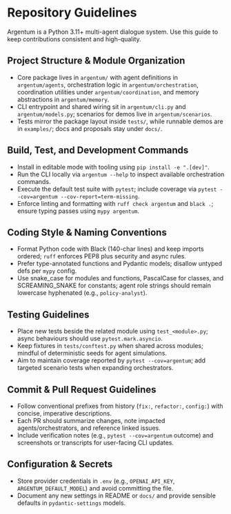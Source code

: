 # Repository Guidelines

Argentum is a Python 3.11+ multi-agent dialogue system. Use this guide to keep contributions consistent and high-quality.

## Project Structure & Module Organization
- Core package lives in `argentum/` with agent definitions in `argentum/agents`, orchestration logic in `argentum/orchestration`, coordination utilities under `argentum/coordination`, and memory abstractions in `argentum/memory`.
- CLI entrypoint and shared wiring sit in `argentum/cli.py` and `argentum/models.py`; scenarios for demos live in `argentum/scenarios`.
- Tests mirror the package layout inside `tests/`, while runnable demos are in `examples/`; docs and proposals stay under `docs/`.

## Build, Test, and Development Commands
- Install in editable mode with tooling using `pip install -e ".[dev]"`.
- Run the CLI locally via `argentum --help` to inspect available orchestration commands.
- Execute the default test suite with `pytest`; include coverage via `pytest --cov=argentum --cov-report=term-missing`.
- Enforce linting and formatting with `ruff check argentum` and `black .`; ensure typing passes using `mypy argentum`.

## Coding Style & Naming Conventions
- Format Python code with Black (140-char lines) and keep imports ordered; `ruff` enforces PEP8 plus security and async rules.
- Prefer type-annotated functions and Pydantic models; disallow untyped defs per `mypy` config.
- Use snake_case for modules and functions, PascalCase for classes, and SCREAMING_SNAKE for constants; agent role strings should remain lowercase hyphenated (e.g., `policy-analyst`).

## Testing Guidelines
- Place new tests beside the related module using `test_<module>.py`; async behaviours should use `pytest.mark.asyncio`.
- Keep fixtures in `tests/conftest.py` when shared across modules; mindful of deterministic seeds for agent simulations.
- Aim to maintain coverage reported by `pytest --cov=argentum`; add targeted scenario tests when expanding orchestrators.

## Commit & Pull Request Guidelines
- Follow conventional prefixes from history (`fix:`, `refactor:`, `config:`) with concise, imperative descriptions.
- Each PR should summarize changes, note impacted agents/orchestrators, and reference linked issues.
- Include verification notes (e.g., `pytest --cov=argentum` outcome) and screenshots or transcripts for user-facing CLI updates.

## Configuration & Secrets
- Store provider credentials in `.env` (e.g., `OPENAI_API_KEY`, `ARGENTUM_DEFAULT_MODEL`) and avoid committing the file.
- Document any new settings in README or `docs/` and provide sensible defaults in `pydantic-settings` models.
